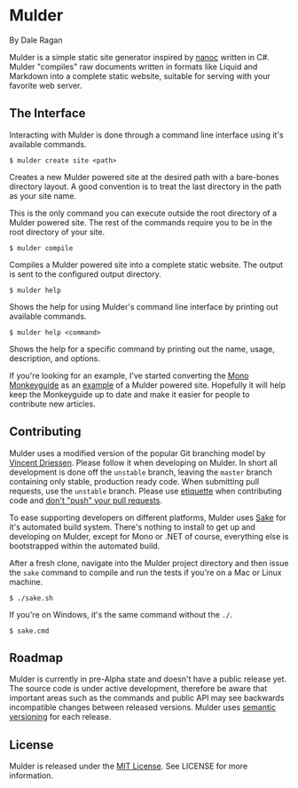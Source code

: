 # Mulder
By Dale Ragan

Mulder is a simple static site generator inspired by [nanoc][nanoc] written in C#.  Mulder
"compiles" raw documents written in formats like Liquid and Markdown into a complete
static website, suitable for serving with your favorite web server.

## The Interface

Interacting with Mulder is done through a command line interface using it's available commands.

    $ mulder create site <path>

Creates a new Mulder powered site at the desired path with a bare-bones directory layout.  A good
convention is to treat the last directory in the path as your site name.

This is the only command you can execute outside the root directory of a Mulder powered site.  The
rest of the commands require you to be in the root directory of your site.

    $ mulder compile

Compiles a Mulder powered site into a complete static website.  The output is sent to the
configured output directory.

    $ mulder help

Shows the help for using Mulder's command line interface by printing out available commands.

    $ mulder help <command>

Shows the help for a specific command by printing out the name, usage, description, and options.

If you're looking for an example, I've started converting the [Mono Monkeyguide](http://mono-project.com/Monkeyguide) 
as an [example](https://github.com/dragan/monkeyguide) of a Mulder powered site. Hopefully it will help 
keep the Monkeyguide up to date and make it easier for people to contribute new articles.

## Contributing

Mulder uses a modified version of the popular Git branching model by [Vincent Driessen][nvie].
Please follow it when developing on Mulder.  In short all development is done off the `unstable`
branch, leaving the `master` branch containing only stable, production ready code.  When
submitting pull requests, use the `unstable` branch.  Please use [etiquette][etiquette] when
contributing code and [don't "push" your pull requests][dont-push].

To ease supporting developers on different platforms, Mulder uses [Sake][sake] for it's automated
build system.  There's nothing to install to get up and developing on Mulder, except for Mono
or .NET of course, everything else is bootstrapped within the automated build.

After a fresh clone, navigate into the Mulder project directory and then issue the `sake` command
to compile and run the tests if you're on a Mac or Linux machine.

    $ ./sake.sh

If you're on Windows, it's the same command without the `./`.

    $ sake.cmd

## Roadmap

Mulder is currently in pre-Alpha state and doesn't have a public release yet.  The source code is
under active development, therefore be aware that important areas such as the commands and public
API may see backwards incompatible changes between released versions.  Mulder uses
[semantic versioning][semver] for each release.

## License
Mulder is released under the [MIT License][mit-license]. See LICENSE for more information.

[nanoc]: http://nanoc.stoneship.org/
[nvie]: http://nvie.com/posts/a-successful-git-branching-model/
[etiquette]: http://tirania.org/blog/archive/2010/Dec-31.html
[dont-push]: http://www.igvita.com/2011/12/19/dont-push-your-pull-requests/
[sake]: https://github.com/sakeproject/sake/
[semver]: http://semver.org/
[mit-license]: http://www.opensource.org/licenses/mit-license.php
